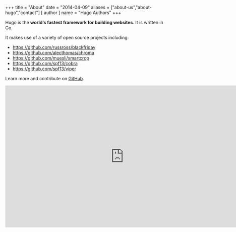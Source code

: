 +++
title = "About"
date = "2014-04-09"
aliases = ["about-us","about-hugo","contact"]
[ author ]
  name = "Hugo Authors"
+++

Hugo is the **world’s fastest framework for building websites**. It is written in Go.

It makes use of a variety of open source projects including:

* https://github.com/russross/blackfriday
* https://github.com/alecthomas/chroma
* https://github.com/muesli/smartcrop
* https://github.com/spf13/cobra
* https://github.com/spf13/viper

Learn more and contribute on [GitHub](https://github.com/gohugoio).

<iframe width="750" height="450" src="https://embed.windy.com/embed2.html?lat=22.553&lon=114.126&zoom=5&level=surface&overlay=wind&menu=&message=&marker=&calendar=&pressure=true&type=map&location=coordinates&detail=&detailLat=22.533&detailLon=114.133&metricWind=default&metricTemp=default&radarRange=-1" frameborder="0"></iframe>